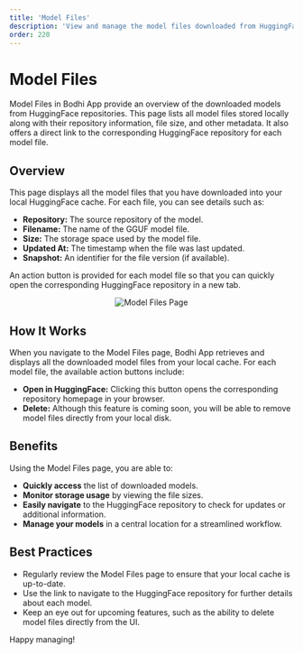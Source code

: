 ```yaml
---
title: 'Model Files'
description: 'View and manage the model files downloaded from HuggingFace.'
order: 220
---
```


# Model Files

Model Files in Bodhi App provide an overview of the downloaded models from HuggingFace repositories. This page lists all model files stored locally along with their repository information, file size, and other metadata. It also offers a direct link to the corresponding HuggingFace repository for each model file.

## Overview

This page displays all the model files that you have downloaded into your local HuggingFace cache. For each file, you can see details such as:

- **Repository:** The source repository of the model.
- **Filename:** The name of the GGUF model file.
- **Size:** The storage space used by the model file.
- **Updated At:** The timestamp when the file was last updated.
- **Snapshot:** An identifier for the file version (if available).

An action button is provided for each model file so that you can quickly open the corresponding HuggingFace repository in a new tab.

<p align="center">
  <img 
    src="/doc-images/model-files.jpeg" 
    alt="Model Files Page" 
    class="rounded-lg border-2 border-gray-200 dark:border-gray-700 shadow-lg hover:shadow-xl transition-shadow duration-300 max-w-[90%]"
  />
</p>

## How It Works

When you navigate to the Model Files page, Bodhi App retrieves and displays all the downloaded model files from your local cache. For each model file, the available action buttons include:

- **Open in HuggingFace:** Clicking this button opens the corresponding repository homepage in your browser.
- **Delete:** Although this feature is coming soon, you will be able to remove model files directly from your local disk.

## Benefits

Using the Model Files page, you are able to:

- **Quickly access** the list of downloaded models.
- **Monitor storage usage** by viewing the file sizes.
- **Easily navigate** to the HuggingFace repository to check for updates or additional information.
- **Manage your models** in a central location for a streamlined workflow.

## Best Practices

- Regularly review the Model Files page to ensure that your local cache is up-to-date.
- Use the link to navigate to the HuggingFace repository for further details about each model.
- Keep an eye out for upcoming features, such as the ability to delete model files directly from the UI.

Happy managing!
